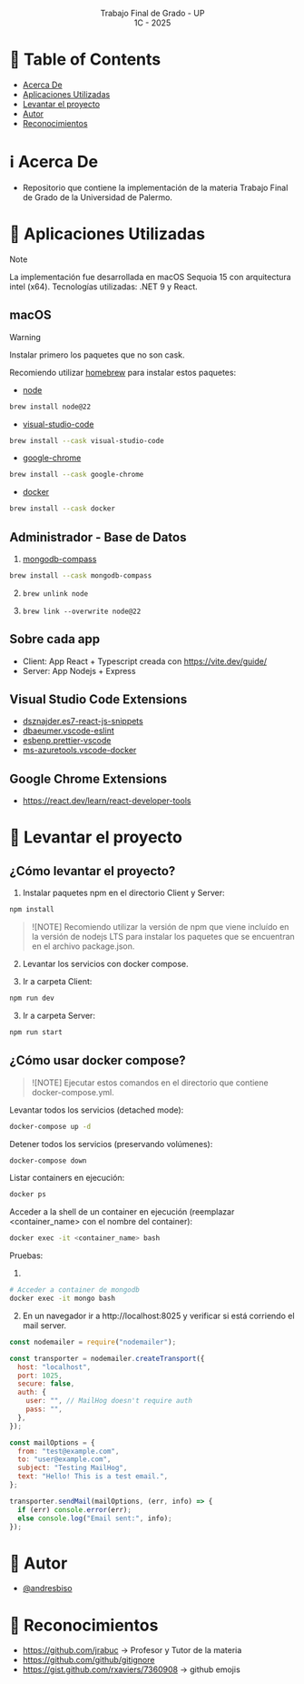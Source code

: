 <p align="center">
    Trabajo Final de Grado - UP
    <br>
    1C - 2025
    <br>
</p>

# :pencil: Table of Contents

- [Acerca De](#about)
- [Aplicaciones Utilizadas](#applications)
- [Levantar el proyecto ](#run_project)
- [Autor](#author)
- [Reconocimientos](#acknowledgement)

# :information_source: Acerca De <a name = "about"></a>

- Repositorio que contiene la implementación de la materia Trabajo Final de Grado de la Universidad de Palermo.

# :hammer: Aplicaciones Utilizadas <a name = "applications"></a>

> [!NOTE]  
> La implementación fue desarrollada en macOS Sequoia 15 con arquitectura intel (x64).
> Tecnologías utilizadas: .NET 9 y React.

## macOS

> [!WARNING]  
> Instalar primero los paquetes que no son cask.

Recomiendo utilizar [homebrew](https://brew.sh/) para instalar estos paquetes:

- [node](https://formulae.brew.sh/formula/node@22)

```bash
brew install node@22
```

- [visual-studio-code](https://formulae.brew.sh/cask/visual-studio-code#default)

```bash
brew install --cask visual-studio-code
```

- [google-chrome](https://formulae.brew.sh/cask/google-chrome#default)

```bash
brew install --cask google-chrome
```

- [docker](https://formulae.brew.sh/cask/docker#default)

```bash
brew install --cask docker
```

## Administrador - Base de Datos

1. [mongodb-compass](https://formulae.brew.sh/cask/mongodb-compass#default)

```bash
brew install --cask mongodb-compass
```

2. `brew unlink node`

3. `brew link --overwrite node@22`

## Sobre cada app

- Client: App React + Typescript creada con https://vite.dev/guide/
- Server: App Nodejs + Express

## Visual Studio Code Extensions

- [dsznajder.es7-react-js-snippets](https://marketplace.visualstudio.com/items?itemName=dsznajder.es7-react-js-snippets)
- [dbaeumer.vscode-eslint](https://marketplace.visualstudio.com/items?itemName=dbaeumer.vscode-eslint)
- [esbenp.prettier-vscode](https://marketplace.visualstudio.com/items?itemName=esbenp.prettier-vscode)
- [ms-azuretools.vscode-docker](https://marketplace.visualstudio.com/items?itemName=ms-azuretools.vscode-docker)

## Google Chrome Extensions

- https://react.dev/learn/react-developer-tools

# :hammer: Levantar el proyecto <a name = "run_project"></a>

## ¿Cómo levantar el proyecto?

1. Instalar paquetes npm en el directorio Client y Server:

```bash
npm install
```

> ![NOTE]
> Recomiendo utilizar la versión de npm que viene incluído en la versión de nodejs LTS para instalar los paquetes que se encuentran en el archivo package.json.

2. Levantar los servicios con docker compose.

3. Ir a carpeta Client:

```bash
npm run dev
```

3. Ir a carpeta Server:

```bash
npm run start
```

## ¿Cómo usar docker compose?

> ![NOTE]
> Ejecutar estos comandos en el directorio que contiene docker-compose.yml.

Levantar todos los servicios (detached mode):

```bash
docker-compose up -d
```

Detener todos los servicios (preservando volúmenes):

```bash
docker-compose down
```

Listar containers en ejecución:

```bash
docker ps
```

Acceder a la shell de un container en ejecución (reemplazar <container_name> con el nombre del container):

```bash
docker exec -it <container_name> bash
```

Pruebas:

1.

```bash
# Acceder a container de mongodb
docker exec -it mongo bash
```

2. En un navegador ir a http://localhost:8025 y verificar si está corriendo el mail server.

```javascript
const nodemailer = require("nodemailer");

const transporter = nodemailer.createTransport({
  host: "localhost",
  port: 1025,
  secure: false,
  auth: {
    user: "", // MailHog doesn't require auth
    pass: "",
  },
});

const mailOptions = {
  from: "test@example.com",
  to: "user@example.com",
  subject: "Testing MailHog",
  text: "Hello! This is a test email.",
};

transporter.sendMail(mailOptions, (err, info) => {
  if (err) console.error(err);
  else console.log("Email sent:", info);
});
```

# :speech_balloon: Autor <a name = "author"></a>

- [@andresbiso](https://github.com/andresbiso)

# :tada: Reconocimientos <a name = "acknowledgement"></a>

- https://github.com/jrabuc -> Profesor y Tutor de la materia
- https://github.com/github/gitignore
- https://gist.github.com/rxaviers/7360908 -> github emojis

```

```
